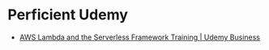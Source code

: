 # Perficient Udemy

* [AWS Lambda and the Serverless Framework Training | Udemy Business](https://perficient.udemy.com/course/aws-lambda-serverless/)

